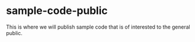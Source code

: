 # sample-code-public
This is where we will publish sample code that is of interested to the general public.
